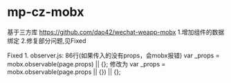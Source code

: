# mp-cz-mobx
基于三方库 https://github.com/dao42/wechat-weapp-mobx
1.增加组件的数据绑定
2.修复部分问题,见Fixed



Fixed
1.
observer.js: 86行(如果传入的没有props，会mobx报错)
    var _props = mobx.observable(page.props) || {};
修改为
    var _props = mobx.observable(page.props || {}) || {};
